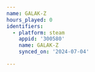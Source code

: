```yaml
---
name: GALAK-Z
hours_played: 0
identifiers:
  - platform: steam
    appid: '300580'
    name: GALAK-Z
    synced_on: '2024-07-04'

---
```

